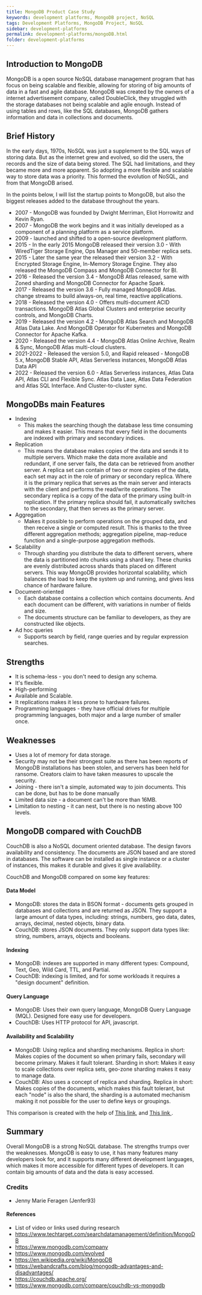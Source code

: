 ```yaml
---
title: MongoDB Product Case Study
keywords: development platforms, MongoDB project, NoSQL
tags: Development Platforms, MongoDB Project, NoSQL
sidebar: development-platforms
permalink: development-platforms/mongoDB.html
folder: development-platforms
---
```


## Introduction to MongoDB

MongoDB is a open source NoSQL database management program that has focus on being scalable and flexible, allowing for storing of big amounts of data in a fast and agile database.
MongoDB was created by the owners of a internet advertisement company, called DoubleClick, they struggled with the storage databases not being scalable and agile enough.
Instead of using tables and rows, like the SQL databases, MongoDB gathers information and data in collections and documents.

## Brief History

In the early days, 1970s, NoSQL was just a supplement to the SQL ways of storing data. But as the internet grew and evolved, so did the users, the records and the size of data being stored. The SQL had limitations, and they became more and more apparent. So adopting a more flexible and scalable way to store data was a priority. This formed the evolution of NoSQL, and from that MongoDB arised.

In the points below, I will list the startup points to MongoDB, but also the biggest releases added to the database throughout the years.

- 2007 - MongoDB was founded by Dwight Merriman, Eliot Horrowitz and Kevin Ryan.
- 2007 - MongoDB the work begins and it was initially developed as a component of a planning platform as a service platform.
- 2009 - launched and shifted to a open-source development platform.
- 2015 - In the early 2015 MongoDB released their version 3.0 - With WiredTiger Storage Engine, Ops Manager and 50-member replica sets.
- 2015 - Later the same year the released their version 3.2 - With Encrypted Storage Engine, In-Memory Storage Engine. They also released the MongoDB Compass and MongoDB Connector for BI.
- 2016 - Released the version 3.4 - MongoDB Atlas released, same with Zoned sharding and MongoDB Connector for Apache Spark.
- 2017 - Released the version 3.6 - Fully managed MongoDB Atlas. change streams to build always-on, real time, reactive applications.
- 2018 - Released the version 4.0 - Offers multi-document ACID transactions. MongoDB Atlas Global Clusters and enterprise security controls, and MongoDB Charts.
- 2019 - Released the version 4.2 - MongoDB Atlas Search and MongoDB Atlas Data Lake. And MongoDB Operator for Kubernetes and MongoDB Connector for Apache Kafka.
- 2020 - Released the version 4.4 - MongoDB Atlas Online Archive, Realm & Sync, MongoDB Atlas multi-cloud clusters.
- 2021-2022 - Released the version 5.0, and Rapid released - MongoDB 5.x, MongoDB Stable API, Atlas Serverless instances, MongoDB Atlas Data API
- 2022 - Released the version 6.0 - Atlas Serverless instances, Atlas Data API, Atlas CLI and Flexible Sync. Atlas Data Lase, Atlas Data Federation and Atlas SQL Interface. And Cluster-to-cluster sync.

## MongoDBs main Features

- Indexing
  - This makes the searching though the database less time consuming and makes it easier. This means that every field in the documents are indexed with primary and secondary indices.
- Replication
  - This means the database makes copies of the data and sends it to multiple servers. Which make the data more available and redundant, if one server fails, the data can be retrieved from another server. A replica set can contain of two or more copies of the data, each set may act in the role of primary or secondary replica. Where it is the primary replica that serves as the main server and interacts with the client and performs the read/write operations. The secondary replica is a copy of the data of the primary using built-in replication. If the primary replica should fail, it automatically switches to the secondary, that then serves as the primary server.
- Aggregation
  - Makes it possible to perform operations on the grouped data, and then receive a single or computed result. This is thanks to the three different aggregation methods; aggregation pipeline, map-reduce function and a single-purpose aggregation methods.
- Scalability
  - Through sharding you distribute the data to different servers, where the data is partitioned into chunks using a shard key. These chunks are evenly distributed across shards thats placed on different servers. This way MongoDB provides horizontal scalability, which balances the load to keep the system up and running, and gives less chance of hardware failure.
- Document-oriented
  - Each database contains a collection which contains documents. And each document can be different, with variations in number of fields and size.
  - The documents structure can be familiar to developers, as they are constructed like objects.
- Ad hoc queries
  - Supports search by field, range queries and by regular expression searches.

## Strengths

- It is schema-less - you don't need to design any schema.
- It's flexible.
- High-performing
- Available and Scalable.
- It replications makes it less prone to hardware failures.
- Programming languages - they have official drives for multiple programming languages, both major and a large number of smaller once.

## Weaknesses

- Uses a lot of memory for data storage.
- Security may not be their strongest suite as there has been reports of MongoDB installations has been stolen, and servers has been held for ransome. Creators claim to have taken measures to upscale the security.
- Joining - there isn't a simple, automated way to join documents. This can be done, but has to be done manually
- Limited data size - a document can't be more than 16MB.
- Limitation to nesting - it can nest, but there is no nesting above 100 levels.

## MongoDB compared with CouchDB

CouchDB is also a NoSQL document oriented database. The design favors availability and consistency. The documents are JSON based and are stored in databases. The software can be installed as single instance or a cluster of instances, this makes it durable and gives it give availability.

CouchDB and MongoDB compared on some key features:

#### Data Model

- MongoDB: stores the data in BSON format - documents gets grouped in databases and collections and are returned as JSON. They support a large amount of data types, including: strings, numbers, geo data, dates, arrays, decimal, nested objects, binary data.
- CouchDB: stores JSON documents. They only support data types like: string, numbers, arrays, objects and booleans.

#### Indexing

- MongoDB: indexes are supported in many different types: Compound, Text, Geo, Wild Card, TTL, and Partial.
- CouchDB: indexing is limited, and for some workloads it requires a "design document" definition.

#### Query Language

- MongoDB: Uses their own query language, MongoDB Query Language (MQL). Designed fore easy use for developers.
- CouchDB: Uses HTTP protocol for API, javascript.

#### Availability and Scalability

- MongoDB: Using replica and sharding mechanisms. Replica in short: Makes copies of the document so when primary fails, secondary will become primary. Makes it fault tolerant. Sharding in short: Makes it easy to scale collections over replica sets, geo-zone sharding makes it easy to manage data.
- CouchDB: Also uses a concept of replica and sharding. Replica in short: Makes copies of the documents, which makes this fault tolerant, but each "node" is also the shard, the sharding is a automated mechanism making it not possible for the user to define keys or groupings.

This comparison is created with the help of <a href="https://www.mongodb.com/compare/couchdb-vs-mongodb"> This link</a>, and <a href="https://couchdb.apache.org/"> This link </a>.

## Summary

Overall MongoDB is a strong NoSQL database. The strengths trumps over the weaknesses. MongoDB is easy to use, it has many features many developers look for, and it supports many different development languages, which makes it more accessible for different types of developers. It can contain big amounts of data and the data is easy accessed.

### Credits

- Jenny Marie Feragen (Jenfer93)

#### References

- List of video or links used during research
- https://www.techtarget.com/searchdatamanagement/definition/MongoDB
- https://www.mongodb.com/company
- https://www.mongodb.com/evolved
- https://en.wikipedia.org/wiki/MongoDB
- https://webandcrafts.com/blog/mongodb-advantages-and-disadvantages/
- https://couchdb.apache.org/
- https://www.mongodb.com/compare/couchdb-vs-mongodb
